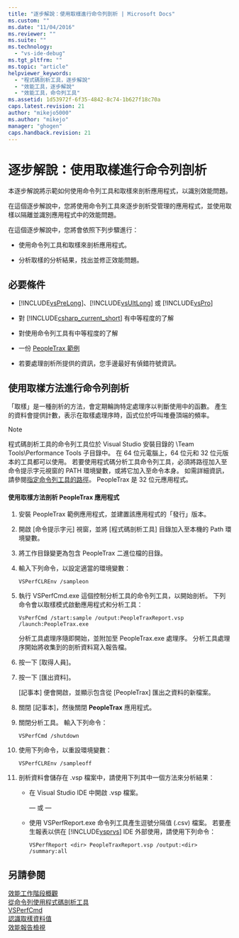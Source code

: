 ```yaml
---
title: "逐步解說：使用取樣進行命令列剖析 | Microsoft Docs"
ms.custom: ""
ms.date: "11/04/2016"
ms.reviewer: ""
ms.suite: ""
ms.technology: 
  - "vs-ide-debug"
ms.tgt_pltfrm: ""
ms.topic: "article"
helpviewer_keywords: 
  - "程式碼剖析工具，逐步解說"
  - "效能工具，逐步解說"
  - "效能工具，命令列工具"
ms.assetid: 1d53972f-6f35-4842-8c74-1b627f18c70a
caps.latest.revision: 21
author: "mikejo5000"
ms.author: "mikejo"
manager: "ghogen"
caps.handback.revision: 21
---
```

# <a name="walkthrough-command-line-profiling-using-sampling"></a>逐步解說：使用取樣進行命令列剖析
本逐步解說將示範如何使用命令列工具和取樣來剖析應用程式，以識別效能問題。  
  
 在這個逐步解說中，您將使用命令列工具來逐步剖析受管理的應用程式，並使用取樣以隔離並識別應用程式中的效能問題。  
  
 在這個逐步解說中，您將會依照下列步驟進行：  
  
-   使用命令列工具和取樣來剖析應用程式。  
  
-   分析取樣的分析結果，找出並修正效能問題。  
  
## <a name="prerequisites"></a>必要條件  
  
-   [!INCLUDE[vsPreLong](../code-quality/includes/vsprelong_md.md)]、[!INCLUDE[vsUltLong](../code-quality/includes/vsultlong_md.md)] 或 [!INCLUDE[vsPro](../code-quality/includes/vspro_md.md)]  
  
-   對 [!INCLUDE[csharp_current_short](../misc/includes/csharp_current_short_md.md)] 有中等程度的了解  
  
-   對使用命令列工具有中等程度的了解  
  
-   一份 [PeopleTrax 範例](../profiling/peopletrax-sample-profiling-tools.md)  
  
-   若要處理剖析所提供的資訊，您手邊最好有偵錯符號資訊。  
  
## <a name="command-line-profiling-using-the-sampling-method"></a>使用取樣方法進行命令列剖析  
 「取樣」是一種剖析的方法，會定期輪詢特定處理序以判斷使用中的函數。 產生的資料會提供計數，表示在取樣處理序時，函式位於呼叫堆疊頂端的頻率。  
  
> [!NOTE]
>  程式碼剖析工具的命令列工具位於 Visual Studio 安裝目錄的 \Team Tools\Performance Tools 子目錄中。 在 64 位元電腦上，64 位元和 32 位元版本的工具都可以使用。 若要使用程式碼分析工具命令列工具，必須將路徑加入至命令提示字元視窗的 PATH 環境變數，或將它加入至命令本身。 如需詳細資訊，請參閱[指定命令列工具的路徑](../profiling/specifying-the-path-to-profiling-tools-command-line-tools.md)。 PeopleTrax 是 32 位元應用程式。  
  
#### <a name="to-profile-the-peopletrax-application-by-using-the-sampling-method"></a>使用取樣方法剖析 PeopleTrax 應用程式  
  
1.  安裝 PeopleTrax 範例應用程式，並建置該應用程式的「發行」版本。  
  
2.  開啟 [命令提示字元] 視窗，並將 [程式碼剖析工具] 目錄加入至本機的 Path 環境變數。  
  
3.  將工作目錄變更為包含 PeopleTrax 二進位檔的目錄。  
  
4.  輸入下列命令，以設定適當的環境變數：  
  
    ```  
    VSPerfCLREnv /sampleon  
    ```  
  
5.  執行 VSPerfCmd.exe 這個控制分析工具的命令列工具，以開始剖析。 下列命令會以取樣模式啟動應用程式和分析工具：  
  
    ```  
    VsPerfCmd /start:sample /output:PeopleTraxReport.vsp /launch:PeopleTrax.exe  
    ```  
  
     分析工具處理序隨即開始，並附加至 PeopleTrax.exe 處理序。 分析工具處理序開始將收集到的剖析資料寫入報告檔。  
  
6.  按一下 [取得人員]。  
  
7.  按一下 [匯出資料]。  
  
     [記事本] 便會開啟，並顯示包含從 [PeopleTrax] 匯出之資料的新檔案。  
  
8.  關閉 [記事本]，然後關閉 **PeopleTrax** 應用程式。  
  
9. 關閉分析工具。 輸入下列命令：  
  
    ```  
    VSPerfCmd /shutdown  
    ```  
  
10. 使用下列命令，以重設環境變數：  
  
    ```  
    VSPerfCLREnv /sampleoff  
    ```  
  
11. 剖析資料會儲存在 .vsp 檔案中，請使用下列其中一個方法來分析結果：  
  
    -   在 Visual Studio IDE 中開啟 .vsp 檔案。  
  
         — 或 —  
  
    -   使用 VSPerfReport.exe 命令列工具產生逗號分隔值 (.csv) 檔案。 若要產生報表以供在 [!INCLUDE[vsprvs](../code-quality/includes/vsprvs_md.md)] IDE 外部使用，請使用下列命令：  
  
        ```  
        VSPerfReport <dir> PeopleTraxReport.vsp /output:<dir> /summary:all  
        ```  
  
## <a name="see-also"></a>另請參閱  
 [效能工作階段概觀](../profiling/performance-session-overview.md)   
 [從命令列使用程式碼剖析工具](../profiling/using-the-profiling-tools-from-the-command-line.md)   
 [VSPerfCmd](../profiling/vsperfcmd.md)   
 [認識取樣資料值](../profiling/understanding-sampling-data-values.md)   
 [效能報告檢視](../profiling/performance-report-views.md)


<!--HONumber=Feb17_HO4-->


